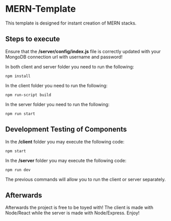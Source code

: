# MERN-Template
This template is designed for instant creation of MERN stacks.

## Steps to execute
Ensure that the **/server/config/index.js** file is correctly updated with your MongoDB connection url with username and password!

In both client and server folder you need to run the following:
```
npm install
```
In the client folder you need to run the following:
```
npm run-script build
```
In the server folder you need to run the following:
```
npm run start
```

## Development Testing of Components
In the **/client** folder you may execute the following code:
```
npm start
```
In the **/server** folder you may execute the following code:
```
npm run dev
```
The previous commands will allow you to run the client or server separately.

## Afterwards
Afterwards the project is free to be toyed with! The client is made with Node/React while the server is made with Node/Express. Enjoy!
